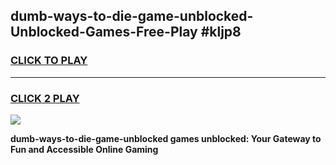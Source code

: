 
## dumb-ways-to-die-game-unblocked-Unblocked-Games-Free-Play #kljp8
<h3>
<a href="https://us.freeplayer.one?title=dumb-ways-to-die-game-unblocked&ref=9M">CLICK TO PLAY</a></h3>
<hr>

<h3>
<a href="https://us.freeplayer.one?title=dumb-ways-to-die-game-unblocked&ref=9M">CLICK 2 PLAY</a>
  
</h3>

<a href="https://us.freeplayer.one?title=dumb-ways-to-die-game-unblocked&ref=9M"><img src="https://clearcache.store/games.png"></a>


**dumb-ways-to-die-game-unblocked games unblocked: Your Gateway to Fun and Accessible Online Gaming**
